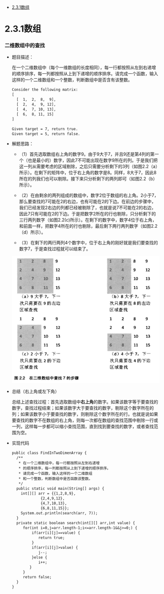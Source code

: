 * [2.3.1数组](#2.3.1数组)

# 2.3.1数组

### 二维数组中的查找

* 题目描述：

  在一个二维数组中（每个一维数组的长度相同），每一行都按照从左到右递增的顺序排序，每一列都按照从上到下递增的顺序排序。请完成一个函数，输入这样的一个二维数组和一个整数，判断数组中是否含有该整数。

      Consider the following matrix:
      [
        [  1,  2,  8,  9],
        [  2,  4,  9, 12],
        [  4,  7, 10, 13],
        [  6,  8, 11, 15]
      ]

      Given target = 7, return true.
      Given target = 5, return false.

* 解题思路：

     * （1）首先选取数组右上角的数字9。由于9大于7，并且9还是第4列的第一个（也是最小的）数字，因此7不可能出现在数字9所在的列。于是我们把这一列从需要考虑的区域剔除，之后只需要分析剩下的3列（如图2.2（a）所示）。在剩下的矩阵中，位于右上角的数字是8。同样，8大于7，因此8所在的列我们也可以剔除。接下来只分析剩下的两列即可（如图2.2（b）所示）。
     
     * （2）在由剩余的两列组成的数组中，数字2位于数组的右上角。2小于7，那么要查找的7可能在2的右边，也有可能在2的下边。在前边的步骤中，我们已经发现2右边的列都已经被剔除了，也就是说7不可能在2的右边，因此7只有可能在2的下边。于是把数字2所在的行也剔除，只分析剩下的三行两列数字（如图2.2(c)所示）。在剩下的数字中，数字4位于右上角，和前面一样，把数字4所在的行也剔除，最后剩下两行两列数字（如图2.2（d）所示）。
     
     * （3）在剩下的两行两列4个数字中，位于右上角的刚好就是我们要查找的数字7，于是查找过程就可以结束了。
  
  <div align="center"><img src="./img/二维数组中的查找.png"/></div>

* 总结（右上角或左下角）

    总结上述查找过程：首先选取数组中**右上角**的数字。如果该数字等于要查找的数字，查找过程结束；如果该数字大于要查找的数字，剔除这个数字所在的列；如果该数字小于要查找的数字，则剔除这个数字所在的行。也就是说如果要查找的数字不在数组的右上角，则每一次都在数组的查找范围中剔除一行或一列，这样每一步都可以缩小查找范围，直到找到要查找的数字，或者查找范围为空。  

* 实现代码

      public class FindInTwoDimenArray {
        /** 
         * 在一个二维数组中，每一行都按照从左到右递增 
         * 的顺序排序，每一列都按照从上到下递增的顺序排序。 
         * 请完成一个函数，输入这样的一个二维数组 
         * 和一个整数，判断数组中是否函数该整数。 
         */ 
        public static void main(String[] args) {
          int[][] arr = {{1,2,8,9},
                   {2,4,9,12},
                   {4,7,10,13},
                   {6,8,11,15}};
          System.out.println(search(arr, 7));
        }
        private static boolean search(int[][] arr,int value) {
           for(int i=0,j=arr.length-1;i<=arr.length-1&&j>=0;) {
               if(arr[i][j]==value) {
                  return true;
               }
               if(arr[i][j]>value) {
                  j--;
               }else {
                  i++;
              }
           }
           return false;
        }
      }







































  <div align="center"><img src=""/></div>
